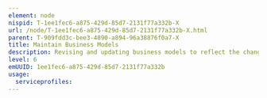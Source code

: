 ```yaml
---
element: node
nispid: T-1ee1fec6-a875-429d-85d7-2131f77a332b-X
url: /node/T-1ee1fec6-a875-429d-85d7-2131f77a332b-X.html
parent: T-909fdd3c-bee3-4890-a894-96a38876f0a7-X
title: Maintain Business Models
description: Revising and updating business models to reflect the changes in the services, product inventory, market behavior, available resources or accrued expenses. Determine how and when to modify the accepted business model in response to incoming feedback.
level: 6
emUUID: 1ee1fec6-a875-429d-85d7-2131f77a332b
usage:
  serviceprofiles:
---
```

